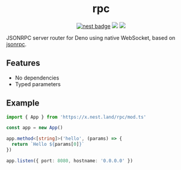<div align="center">

# rpc

[![nest badge][nest-badge]](https://nest.land/package/rpc@0.1.1/mod.ts) [![][docs-badge]][docs] [![][code-quality-img]][code-quality]

</div>

 JSONRPC server router for Deno using native WebSocket, based on [jsonrpc](https://github.com/Vehmloewff/jsonrpc).

## Features

- No dependencies
- Typed parameters

## Example

```ts
import { App } from 'https://x.nest.land/rpc/mod.ts'

const app = new App()

app.method<[string]>('hello', (params) => {
  return `Hello ${params[0]}`
})

app.listen({ port: 8080, hostname: '0.0.0.0' })
```

[docs-badge]: https://img.shields.io/github/v/release/deno-libs/rpc?label=Docs&logo=deno&style=for-the-badge&color=black
[docs]: https://doc.deno.land/https/deno.land/x/rpc/mod.ts
[code-quality-img]: https://img.shields.io/codefactor/grade/github/deno-libs/rpc?style=for-the-badge&color=black&
[code-quality]: https://www.codefactor.io/repository/github/deno-libs/rpc
[nest-badge]: https://img.shields.io/badge/publushed%20on-nest.land-black?style=for-the-badge
